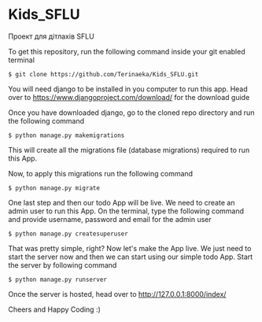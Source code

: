 # Kids_SFLU
Проект для дітлахів SFLU


To get this repository, run the following command inside your git enabled terminal

`$ git clone https://github.com/Terinaeka/Kids_SFLU.git`

You will need django to be installed in you computer to run this app. 
Head over to https://www.djangoproject.com/download/ for the download guide


Once you have downloaded django, go to the cloned repo directory and run the following command

`$ python manage.py makemigrations`

This will create all the migrations file (database migrations) required to run this App.


Now, to apply this migrations run the following command


`$ python manage.py migrate`

One last step and then our todo App will be live. We need to create an admin user to run this App. On the terminal, type the following command and provide username, password and email for the admin user



`$ python manage.py createsuperuser`

That was pretty simple, right? Now let's make the App live. We just need to start the server now and then we can start using our simple todo App. Start the server by following command

`$ python manage.py runserver`

Once the server is hosted, head over to http://127.0.0.1:8000/index/

Cheers and Happy Coding :)
